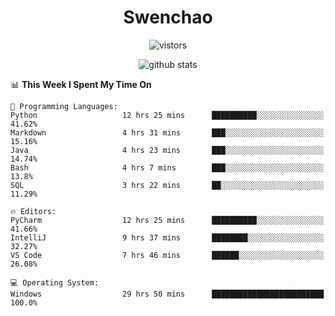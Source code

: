 <h1 align="center">Swenchao</h3>

<p align="center">
  <img src="https://visitor-badge.glitch.me/badge?page_id=Swenchao" alt="vistors" />
</p>

<p align="center">
  <img src="https://github-readme-stats.vercel.app/api?username=Swenchao&count_private=true&show_icons=true&theme=vue-dark&hide_title=true" alt="github stats" />
</p>

<!--START_SECTION:waka-->
📊 **This Week I Spent My Time On** 

```text
💬 Programming Languages: 
Python                   12 hrs 25 mins      ██████████░░░░░░░░░░░░░░░   41.62% 
Markdown                 4 hrs 31 mins       ███░░░░░░░░░░░░░░░░░░░░░░   15.16% 
Java                     4 hrs 23 mins       ███░░░░░░░░░░░░░░░░░░░░░░   14.74% 
Bash                     4 hrs 7 mins        ███░░░░░░░░░░░░░░░░░░░░░░   13.8% 
SQL                      3 hrs 22 mins       ██░░░░░░░░░░░░░░░░░░░░░░░   11.29%

🔥 Editors: 
PyCharm                  12 hrs 25 mins      ██████████░░░░░░░░░░░░░░░   41.66% 
IntelliJ                 9 hrs 37 mins       ████████░░░░░░░░░░░░░░░░░   32.27% 
VS Code                  7 hrs 46 mins       ██████░░░░░░░░░░░░░░░░░░░   26.08%

💻 Operating System: 
Windows                  29 hrs 50 mins      █████████████████████████   100.0%

```


<!--END_SECTION:waka-->
